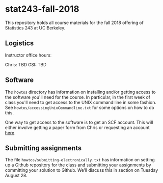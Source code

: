 # stat243-fall-2018
This repository holds all course materials for the fall 2018 offering of Statistics 243 at UC Berkeley.

## Logistics

Instructor office hours:

Chris: TBD
GSI: TBD

## Software

The `howtos` directory has information on installing and/or getting access to the software you'll need for the course. In particular, in the first week of class you'll need to get access to the UNIX command line in some fashion. See `howtos/accessingUnixCommandline.txt` for some options on how to do this. 

One way to get access to the software is to get an SCF account. This will either involve getting a paper form from Chris or requesting an account [here](http://statistics.berkeley.edu/computing/accounts).

## Submitting assignments

The file `howtos/submitting-electronically.txt` has information on setting up a Github repository for the class and submitting your assignments by committing your solution to Github. We'll discuss this in section on Tuesday August 28.
